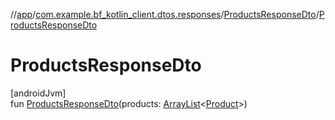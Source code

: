 //[app](../../../index.md)/[com.example.bf_kotlin_client.dtos.responses](../index.md)/[ProductsResponseDto](index.md)/[ProductsResponseDto](-products-response-dto.md)

# ProductsResponseDto

[androidJvm]\
fun [ProductsResponseDto](-products-response-dto.md)(products: [ArrayList](https://kotlinlang.org/api/latest/jvm/stdlib/kotlin.collections/-array-list/index.html)&lt;[Product](../../com.example.bf_kotlin_client.dtos.entities/-product/index.md)&gt;)
